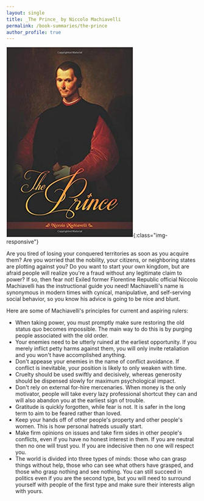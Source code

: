 ```yaml
---
layout: single
title: _The Prince_ by Niccolo Machiavelli
permalink: /book-summaries/the-prince
author_profile: true
---
```


![The Prince](/assets/images/the-prince.jpg){:class="img-responsive"}

Are you tired of losing your conquered territories as soon as you acquire them?
Are you worried that the nobility, your citizens, or neighboring states are plotting against you?
Do you want to start your own kingdom, but are afraid people will realize you're a fraud without any legitimate claim to power?
If so, then fear not!
Exiled former Florentine Republic official Niccolo Machiavelli has the instructional guide you need!
Machiavelli's name is synonymous in modern times with cynical, manipulative, and self-serving social behavior, so you know his advice is going to be nice and blunt.

Here are some of Machiavelli's principles for current and aspiring rulers:

- When taking power, you must promptly make sure restoring the old status quo becomes impossible. The main way to do this is by purging people associated with the old order.
- Your enemies need to be utterly ruined at the earliest opportunity. If you merely inflict petty harms against them, you will only invite retaliation and you won't have accomplished anything.
- Don't appease your enemies in the name of conflict avoidance. If conflict is inevitable, your position is likely to only weaken with time.
- Cruelty should be used swiftly and decisively, whereas generosity should be dispensed slowly for maximum psychological impact.
- Don't rely on external for-hire mercenaries. When money is the only motivator, people will take every lazy professional shortcut they can and will also abandon you at the earliest sign of trouble.
- Gratitude is quickly forgotten, while fear is not. It is safer in the long term to aim to be feared rather than loved.
- Keep your hands off of other people's property and other people's women. This is how personal hatreds usually start.
- Make firm opinions on issues and take firm sides in other people's conflicts, even if you have no honest interest in them. If you are neutral then no one will trust you. If you are indecisive then no one will respect you.
- The world is divided into three types of minds: those who can grasp things without help, those who can see what others have grasped, and those who grasp nothing and see nothing. You can still succeed in politics even if you are the second type, but you will need to surround yourself with people of the first type and make sure their interests align with yours.